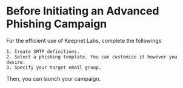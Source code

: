 # Before Initiating an Advanced Phishing Campaign

For the efficient use of Keepnet Labs, complete the followings. 

	1. Create SMTP definitions. 
	2. Select a phishing template. You can customise it however you desire.
	3. Specify your target email group. 

Then, you can launch your campaign.